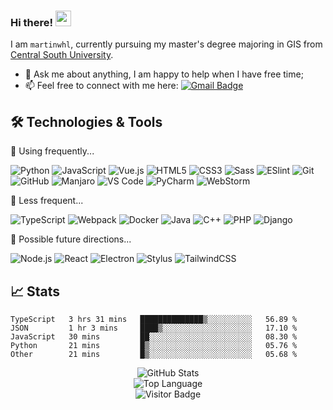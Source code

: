 ### Hi there! <img src="https://media.giphy.com/media/hvRJCLFzcasrR4ia7z/giphy.gif" width="25px">

I am `martinwhl`, currently pursuing my master's degree majoring in GIS from [Central South University](https://www.csu.edu.cn/).

* 💬 Ask me about anything, I am happy to help when I have free time;
* 📫 Feel free to connect with me here:
[![Gmail Badge](https://img.shields.io/badge/asteroid00001@gmail.com-c14438?style=flat-square&logo=Gmail&logoColor=white&link=mailto:asteroid00001@gmail.com)](mailto:asteroid00001@gmail.com)

## 🛠 Technologies & Tools

🌲 Using frequently...

![Python](https://img.shields.io/badge/-Python-%233776AB?style=flat-square&logo=Python&logoColor=ffffff)
![JavaScript](https://img.shields.io/badge/-JavaScript-%23F7DF1C?style=flat-square&logo=javascript&logoColor=000000&labelColor=%23F7DF1C&color=%23FFCE5A)
![Vue.js](https://img.shields.io/badge/-Vue.js-%232c3e50?style=flat-square&logo=vuedotjs)
![HTML5](https://img.shields.io/badge/-HTML5-%23E44D27?style=flat-square&logo=html5&logoColor=ffffff)
![CSS3](https://img.shields.io/badge/-CSS3-%231572B6?style=flat-square&logo=css3)
![Sass](https://img.shields.io/badge/-Sass-%23CC6699?style=flat-square&logo=sass&logoColor=ffffff)
![ESlint](https://img.shields.io/badge/-ESLint-%234B32C3?style=flat-square&logo=eslint)
![Git](https://img.shields.io/badge/-Git-black?style=flat-square&logo=git)
![GitHub](https://img.shields.io/badge/-GitHub-%23181717?style=flat-square&logo=github)
![Manjaro](https://img.shields.io/badge/-Manjaro-black?style=flat-square&logo=manjaro)
![VS Code](https://img.shields.io/badge/-VSCode-%23007ACC?style=flat-square&logo=visual-studio-code)
![PyCharm](https://img.shields.io/badge/-PyCharm-black?style=flat-square&logo=pycharm)
![WebStorm](https://img.shields.io/badge/-WebStorm-black?style=flat-square&logo=webstorm)

🌳 Less frequent...

![TypeScript](https://img.shields.io/badge/-TypeScript-007ACC?style=flat-square&logo=typescript&logoColor=white)
![Webpack](https://img.shields.io/badge/-Webpack-%232C3A42?style=flat-square&logo=webpack)
![Docker](https://img.shields.io/badge/-Docker-%232496ED?style=flat-square&logoColor=ffffff&logo=docker)
![Java](https://img.shields.io/badge/-Java-%23E34A86?style=flat-square&logo=java)
![C++](https://img.shields.io/badge/-C++-%2300599C?style=flat-square&logo=c)
![PHP](https://img.shields.io/badge/-PHP-%23777BB4?style=flat-square&logo=php&logoColor=ffffff)
![Django](https://img.shields.io/badge/-Django-%23092E20?style=flat-square&logo=django&logoColor=ffffff)

🌱 Possible future directions...

![Node.js](https://img.shields.io/badge/-Nodejs-%23339933?style=flat-square&logo=nodedotjs&logoColor=ffffff)
![React](https://img.shields.io/badge/-React-%23282C34?style=flat-square&logo=react)
![Electron](https://img.shields.io/badge/-Electron-%232a2d38?style=flat-square&logo=electron&logoColor=9feaf9)
![Stylus](https://img.shields.io/badge/-Stylus-%23333333?style=flat-square&logo=stylus)
![TailwindCSS](https://img.shields.io/badge/-TailwindCSS-%231a202c?style=flat-square&logo=tailwind-css)

## 📈 Stats

<!--START_SECTION:waka-->

```text
TypeScript   3 hrs 31 mins   ██████████████▒░░░░░░░░░░   56.89 %
JSON         1 hr 3 mins     ████▒░░░░░░░░░░░░░░░░░░░░   17.10 %
JavaScript   30 mins         ██░░░░░░░░░░░░░░░░░░░░░░░   08.30 %
Python       21 mins         █▒░░░░░░░░░░░░░░░░░░░░░░░   05.76 %
Other        21 mins         █▒░░░░░░░░░░░░░░░░░░░░░░░   05.68 %
```

<!--END_SECTION:waka-->

<p align="center">
    <img alt="GitHub Stats" src="https://github-readme-stats.vercel.app/api?username=martinwhl&show_icons=true&hide=issues&icon_color=000000&hide_border=true&title_color=5391FE&text_color=555">
    <br>
    <img alt="Top Language" src="https://github-readme-stats.vercel.app/api/top-langs/?username=martinwhl&hide=html,&hide_border=true&title_color=5391FE&text_color=555">
    <br>
    <img alt="Visitor Badge" src="https://visitor-badge.laobi.icu/badge?page_id=martinwhl.martinwhl">
</p>
